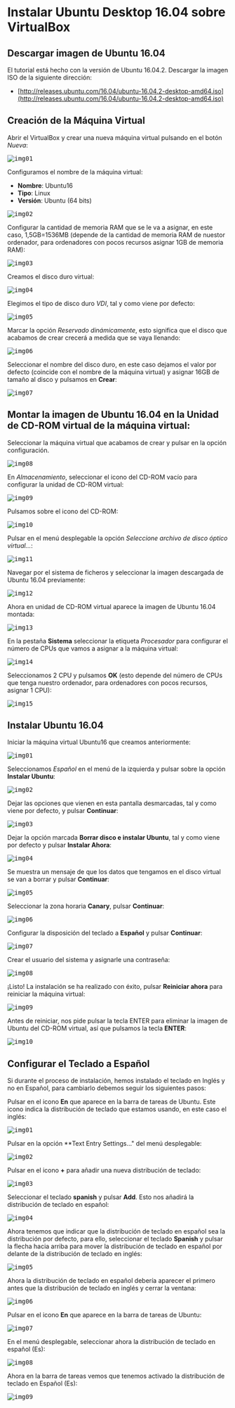 # Instalar Ubuntu Desktop 16.04 sobre VirtualBox

## Descargar imagen de Ubuntu 16.04

El tutorial está hecho con la versión de Ubuntu 16.04.2. Descargar la imagen ISO de la siguiente dirección:

* [http://releases.ubuntu.com/16.04/ubuntu-16.04.2-desktop-amd64.iso](http://releases.ubuntu.com/16.04/ubuntu-16.04.2-desktop-amd64.iso)

## Creación de la Máquina Virtual

Abrir el VirtualBox y crear una nueva máquina virtual pulsando en el botón _Nueva_:

<kbd>![img01](/images/01_config_vbox/img01.png)</kbd>

Configuramos el nombre de la máquina virtual:

* **Nombre**: Ubuntu16
* **Tipo**: Linux
* **Versión**: Ubuntu (64 bits)

<kbd>![img02](/images/01_config_vbox/img02.png)</kbd>

Configurar la cantidad de memoria RAM que se le va a asignar, en este caso, 1,5GB=1536MB (depende de la cantidad de memoria RAM de nuestor ordenador, para ordenadores con pocos recursos asignar 1GB de memoria RAM):

<kbd>![img03](/images/01_config_vbox/img03.png)</kbd>

Creamos el disco duro virtual:

<kbd>![img04](/images/01_config_vbox/img04.png)</kbd>

Elegimos el tipo de disco duro _VDI_, tal y como viene por defecto:

<kbd>![img05](/images/01_config_vbox/img05.png)</kbd>

Marcar la opción _Reservado dinámicamente_, esto significa que el disco que acabamos de crear crecerá a medida que se vaya llenando:

<kbd>![img06](/images/01_config_vbox/img06.png)</kbd>

Seleccionar el nombre del disco duro, en este caso dejamos el valor por defecto (coincide con el nombre de la máquina virtual) y asignar 16GB de tamaño al disco y pulsamos en **Crear**:

<kbd>![img07](/images/01_config_vbox/img07.png)</kbd>

## Montar la imagen de Ubuntu 16.04 en la Unidad de CD-ROM virtual de la máquina virtual:

Seleccionar la máquina virtual que acabamos de crear y pulsar en la opción configuración.

<kbd>![img08](/images/01_config_vbox/img08.png)</kbd>

En _Almacenamiento_, seleccionar el icono del CD-ROM vacío para configurar la unidad de CD-ROM virtual:

<kbd>![img09](/images/01_config_vbox/img09.png)</kbd>

Pulsamos sobre el icono del CD-ROM:

<kbd>![img10](/images/01_config_vbox/img10.png)</kbd>

Pulsar en el menú desplegable la opción _Seleccione archivo de disco óptico virtual..._:

<kbd>![img11](/images/01_config_vbox/img11.png)</kbd>

Navegar por el sistema de ficheros y seleccionar la imagen descargada de Ubuntu 16.04 previamente:

<kbd>![img12](/images/01_config_vbox/img12.png)</kbd>

Ahora en unidad de CD-ROM virtual aparece la imagen de Ubuntu 16.04 montada:

<kbd>![img13](/images/01_config_vbox/img13.png)</kbd>

En la pestaña **Sistema** seleccionar la etiqueta _Procesador_ para configurar el número de CPUs que vamos a asignar a la máquina virtual:

<kbd>![img14](/images/01_config_vbox/img14.png)</kbd>

Seleccionamos 2 CPU y pulsamos **OK** (esto depende del número de CPUs que tenga nuestro ordenador, para ordenadores con pocos recursos, asignar 1 CPU):

<kbd>![img15](/images/01_config_vbox/img15.png)</kbd>


## Instalar Ubuntu 16.04

Iniciar la máquina virtual Ubuntu16 que creamos anteriormente:

<kbd>![img01](/images/02_install_ubuntu/img01.png)</kbd>

Seleccionamos _Español_ en el menú de la izquierda y pulsar sobre la opción **Instalar Ubuntu**:

<kbd>![img02](/images/02_install_ubuntu/img02.png)</kbd>

Dejar las opciones que vienen en esta pantalla desmarcadas, tal y como viene por defecto, y pulsar **Continuar**:

<kbd>![img03](/images/02_install_ubuntu/img03.png)</kbd>

Dejar la opción marcada **Borrar disco e instalar Ubuntu**, tal y como viene por defecto y pulsar **Instalar Ahora**:

<kbd>![img04](/images/02_install_ubuntu/img04.png)</kbd>

Se muestra un mensaje de que los datos que tengamos en el disco virtual se van a borrar y pulsar **Continuar**:

<kbd>![img05](/images/02_install_ubuntu/img05.png)</kbd>

Seleccionar la zona horaria **Canary**, pulsar **Continuar**:

<kbd>![img06](/images/02_install_ubuntu/img06.png)</kbd>

Configurar la disposición del teclado a **Español** y pulsar **Continuar**:

<kbd>![img07](/images/02_install_ubuntu/img07.png)</kbd>

Crear el usuario del sistema y asignarle una contraseña:

<kbd>![img08](/images/02_install_ubuntu/img08.png)</kbd>

¡Listo! La instalación se ha realizado con éxito, pulsar **Reiniciar ahora** para reiniciar la máquina virtual:

<kbd>![img09](/images/02_install_ubuntu/img09.png)</kbd>

Antes de reiniciar, nos pide pulsar la tecla ENTER para eliminar la imagen de Ubuntu del CD-ROM virtual, así que pulsamos la tecla **ENTER**:

<kbd>![img10](/images/02_install_ubuntu/img10.png)</kbd>

## Configurar el Teclado a Español

Si durante el proceso de instalación, hemos instalado el teclado en Inglés y no en Español, para cambiarlo debemos seguir los siguientes pasos:

Pulsar en el icono **En** que aparece en la barra de tareas de Ubuntu. Este icono indica la distribución de teclado que estamos usando, en este caso el inglés:

<kbd>![img01](/images/03_config_keyboard/img01.png)</kbd>

Pulsar en la opción **Text Entry Settings..." del menú desplegable:

<kbd>![img02](/images/03_config_keyboard/img02.png)</kbd>

Pulsar en el icono **+** para añadir una nueva distribución de teclado:

<kbd>![img03](/images/03_config_keyboard/img03.png)</kbd>

Seleccionar el teclado **spanish** y pulsar **Add**. Esto nos añadirá la distribución de teclado en español:

<kbd>![img04](/images/03_config_keyboard/img04.png)</kbd>

Ahora tenemos que indicar que la distribución de teclado en español sea la distribución por defecto, para ello, seleccionar el teclado **Spanish** y pulsar la flecha hacia arriba para mover la distribución de teclado en español por delante de la distribución de teclado en inglés:

<kbd>![img05](/images/03_config_keyboard/img05.png)</kbd>

Ahora la distribución de teclado en español debería aparecer el primero antes que la distribución de teclado en inglés y cerrar la ventana:

<kbd>![img06](/images/03_config_keyboard/img06.png)</kbd>

Pulsar en el icono **En** que aparece en la barra de tareas de Ubuntu:

<kbd>![img07](/images/03_config_keyboard/img07.png)</kbd>

En el menú desplegable, seleccionar ahora la distribución de teclado en español (Es):

<kbd>![img08](/images/03_config_keyboard/img08.png)</kbd>

Ahora en la barra de tareas vemos que tenemos activado la distribución de teclado en Español (Es):

<kbd>![img09](/images/03_config_keyboard/img09.png)</kbd>



